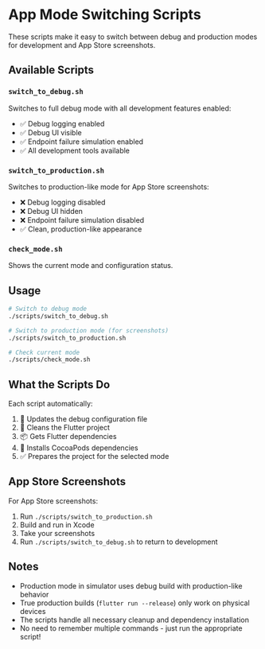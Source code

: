 # App Mode Switching Scripts

These scripts make it easy to switch between debug and production modes for development and App Store screenshots.

## Available Scripts

### `switch_to_debug.sh`

Switches to full debug mode with all development features enabled:

- ✅ Debug logging enabled
- ✅ Debug UI visible
- ✅ Endpoint failure simulation enabled
- ✅ All development tools available

### `switch_to_production.sh`

Switches to production-like mode for App Store screenshots:

- ❌ Debug logging disabled
- ❌ Debug UI hidden
- ❌ Endpoint failure simulation disabled
- ✅ Clean, production-like appearance

### `check_mode.sh`

Shows the current mode and configuration status.

## Usage

```bash
# Switch to debug mode
./scripts/switch_to_debug.sh

# Switch to production mode (for screenshots)
./scripts/switch_to_production.sh

# Check current mode
./scripts/check_mode.sh
```

## What the Scripts Do

Each script automatically:

1. 📝 Updates the debug configuration file
2. 🧹 Cleans the Flutter project
3. 📦 Gets Flutter dependencies
4. 🍎 Installs CocoaPods dependencies
5. ✅ Prepares the project for the selected mode

## App Store Screenshots

For App Store screenshots:

1. Run `./scripts/switch_to_production.sh`
2. Build and run in Xcode
3. Take your screenshots
4. Run `./scripts/switch_to_debug.sh` to return to development

## Notes

- Production mode in simulator uses debug build with production-like behavior
- True production builds (`flutter run --release`) only work on physical devices
- The scripts handle all necessary cleanup and dependency installation
- No need to remember multiple commands - just run the appropriate script!
